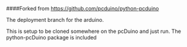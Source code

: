 ####Forked from https://github.com/pcduino/python-pcduino

The deployment branch for the arduino. 

This is setup to be cloned somewhere on the pcDuino and just run. The python-pcDuino package is included
